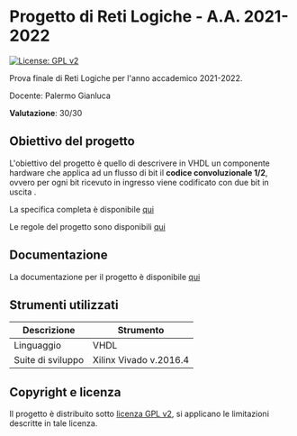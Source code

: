 # Progetto di Reti Logiche - A.A. 2021-2022

[![License: GPL v2](https://img.shields.io/badge/License-GPL_v2-blue.svg)](https://github.com/AuroraTes/VHDL/LICENSE)

Prova finale di Reti Logiche per l'anno accademico 2021-2022.

Docente: Palermo Gianluca

**Valutazione**: 30/30

## Obiettivo del progetto

L'obiettivo del progetto è quello di descrivere in VHDL un componente hardware che applica ad un flusso di bit il **codice convoluzionale 1/2**, ovvero per ogni bit ricevuto in ingresso viene codificato con due bit in uscita .

La specifica completa è disponibile [qui](https://github.com/AuroraTes/VHDL/Documents/PFRL_Specifica_21_22_V3.pdf)

Le regole del progetto sono disponibili [qui](https://github.com/AuroraTes/VHDL/Documents/PFRL_Regole_21_22.pdf)

## Documentazione

La documentazione per il progetto è disponibile [qui](https://github.com/AuroraTes/VHDL/Documents/Report.pdf)

## Strumenti utilizzati

| Descrizione       | Strumento              |
|-------------------|------------------------|
| Linguaggio        | VHDL                   |
| Suite di sviluppo | Xilinx Vivado v.2016.4 |

## Copyright e licenza

Il progetto è distribuito sotto [licenza GPL v2](https://github.com/AuroraTes/VHDL/LICENSE), si applicano le limitazioni descritte in tale licenza.
